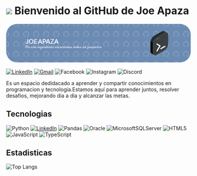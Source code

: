 # <img src="https://media.giphy.com/media/v1.Y2lkPTc5MGI3NjExcXZmNmV3dzUyZ3o4azZwaXJmdGxhYmFkeGhnczBndjduMDRlcjV6biZlcD12MV9pbnRlcm5hbF9naWZfYnlfaWQmY3Q9Zw/8jWYd7UElxpe8kpdey/giphy.gif" width="150"/> Bienvenido al GitHub de Joe Apaza
![Header](./github-header-image.png)


[![LinkedIn](https://img.shields.io/badge/linkedin-%230077B5.svg?style=for-the-badge&logo=linkedin&logoColor=white)](https://www.linkedin.com/in/joelmaitaap/)
[![Gmail](https://img.shields.io/badge/Gmail-D14836?style=for-the-badge&logo=gmail&logoColor=white)](joemapaza97@gmail.com)
![Facebook](https://img.shields.io/badge/Facebook-%231877F2.svg?style=for-the-badge&logo=Facebook&logoColor=white)
![Instagram](https://img.shields.io/badge/Instagram-%23E4405F.svg?style=for-the-badge&logo=Instagram&logoColor=white)
![Discord](https://img.shields.io/badge/Discord-%235865F2.svg?style=for-the-badge&logo=discord&logoColor=white)

Es un espacio dedidacado a aprender y compartir conocimientos en programacion y tecnología.Estamos aquí para aprender juntos, resolver desafios, mejorando dia a dia y alcanzar las metas.

## Tecnologias

![Python](https://img.shields.io/badge/python-3670A0?style=for-the-badge&logo=python&logoColor=ffdd54)
[![LinkedIn](https://img.shields.io/badge/linkedin-%230077B5.svg?style=for-the-badge&logo=linkedin&logoColor=white)](https://www.linkedin.com/in/joelmaitaap/)
![Pandas](https://img.shields.io/badge/pandas-%23150458.svg?style=for-the-badge&logo=pandas&logoColor=white)
![Oracle](https://img.shields.io/badge/Oracle-F80000?style=for-the-badge&logo=oracle&logoColor=white)
![MicrosoftSQLServer](https://img.shields.io/badge/Microsoft%20SQL%20Server-CC2927?style=for-the-badge&logo=microsoft%20sql%20server&logoColor=white)
![HTML5](https://img.shields.io/badge/html5-%23E34F26.svg?style=for-the-badge&logo=html5&logoColor=white)
![JavaScript](https://img.shields.io/badge/javascript-%23323330.svg?style=for-the-badge&logo=javascript&logoColor=%23F7DF1E)
![TypeScript](https://img.shields.io/badge/typescript-%23007ACC.svg?style=for-the-badge&logo=typescript&logoColor=white)
## Estadisticas
![Top Langs](https://github-readme-stats.vercel.app/api/top-langs/?username=JoeApaza&layout=compact&theme=tokyonight)



